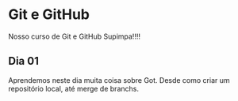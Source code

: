 # Git e GitHub

Nosso curso de Git e GitHub Supimpa!!!!

## Dia 01

Aprendemos neste dia muita coisa sobre Got.
Desde como criar um repositório local, até merge de branchs.